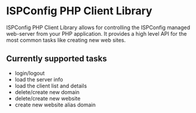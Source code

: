 ISPConfig PHP Client Library
===================================

ISPConfig PHP Client Library allows for controlling the ISPConfig managed web-server from your PHP application.
It provides a high level API for the most common tasks like creating new web sites.

Currently supported tasks
-------------------------

 * login/logout
 * load the server info
 * load the client list and details
 * delete/create new domain
 * delete/create new website
 * create new website alias domain